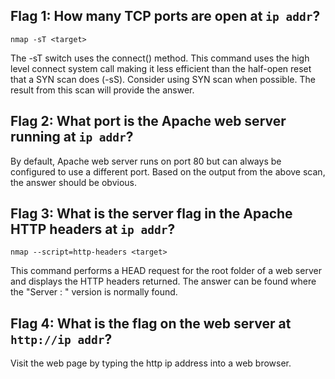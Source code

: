 ## Flag 1: How many TCP ports are open at `ip addr`?

`nmap -sT <target>` 

The -sT switch uses the connect() method. This command uses the high level connect system call making it less efficient than the half-open reset that a SYN scan does (-sS). Consider using SYN scan when possible. The result from this scan will provide the answer.

## Flag 2: What port is the Apache web server running at `ip addr`?

By default, Apache web server runs on port 80 but can always be configured to use a different port. Based on the output from the above scan, the answer should be obvious.

## Flag 3: What is the server flag in the Apache HTTP headers at `ip addr`?

`nmap --script=http-headers <target>`

This command performs a HEAD request for the root folder of a web server and displays the HTTP headers returned. The answer can be found where the "Server : " version is normally found.

## Flag 4: What is the flag on the web server at `http://ip addr`?

Visit the web page by typing the http ip address into a web browser.